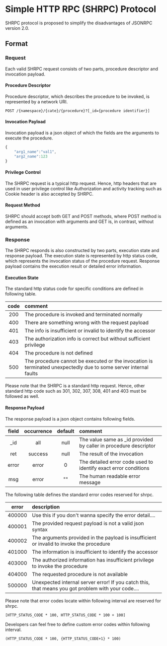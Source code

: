 # Simple HTTP RPC (SHRPC) Protocol #
SHRPC protocol is proposed to simplify the disadvantages of JSONRPC version 2.0.
 


## Format ##
### Request ###
Each valid SHRPC request consists of two parts, procedure descriptor and invocation payload.

#### Procedure Descriptor ####
Procedure descriptor, which describes the procedure to be invoked, is represented by a network URI.

```http
POST /{namespace}/{cate}/{procedure}?[_id={procedure identifier}]
```

#### Invocation Payload ####
Invocation payload is a json object of which the fields are the arguments to execute the procedure.

```javascript
{
	"arg1_name":"val1",
	"arg2_name":123
}
```

#### Privilege Control ####
The SHRPC request is a typical http request. Hence, http headers that are used in user privilege control like Authorization and activity tracking such as Cookie header is also accepted by SHRPC.

#### Request Method ####
SHRPC should accept both GET and POST methods, where POST method is defined as an invocation with arguments and GET is, in contrast, without arguments.




### Response ###
The SHRPC responds is also constructed by two parts, execution state and response payload. The execution state is represented by http status code, which represents the invocation status of the procedure request. Response payload contains the execution result or detailed error information.

#### Execution State ####
The standard http status code for specific conditions are defined in following table.

| code | comment |
|:------------:|:-------|
| 200 | The procedure is invoked and terminated normally |
| 400 | There are something wrong with the request payload |
| 401 | The info is insufficient or invalid to identify the accessor |
| 403 | The authorization info is correct but without sufficient privilege |
| 404 | The procedure is not defined |
| 500 | The procedure cannot be executed or the invocation is terminated unexpectedly due to some server internal faults |

Please note that the SHRPC is a standard http request. Hence, other standard http code such as 301, 302, 307, 308, 401 and 403 must be followed as well.

#### Response Payload ####
The response payload is a json object contains following fields.

| field  | occurrence | default | comment |
|:------:|:----------:|:-------------:|:--------|
| \_id   | all		  | null          | The value same as \_id provided by caller in procedure descriptor |
| ret    | success    | null          | The result of the invocation |
| error	 | error      | 0             | The detailed error code used to identify exact error conditions |
| msg	 | error	  | ""  | The human readable error message |



The following table defines the standard error codes reserved for shrpc.

| error | description |
|:----------:|:--------|
| 400000 | Use this if you don't wanna specify the error detail.... |
| 400001 | The provided request payload is not a valid json syntax |
| 400002 | The arguments provided in the payload is insufficient or invalid to invoke the procedure |
| 401000 | The information is insufficient to identify the accessor |
| 403000 | The authorized information has insufficient privilege to invoke the procedure |
| 404000 | The requested procedure is not available |
| 500000 | Unexpected internal server error! If you catch this, that means you got problem with your code.... |

Please note that error codes locate within following interval are reserved for shrpc.
```
[HTTP_STATUS_CODE * 100, HTTP_STATUS_CODE * 100 + 100]
```

Developers can feel free to define custom error codes within following interval.
```
(HTTP_STATUS_CODE * 100, {HTTP_STATUS_CODE+1} * 100)
```
